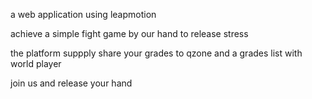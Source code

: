 a web application using leapmotion

achieve a simple fight game by our hand to release stress

the platform suppply share your grades to qzone and a grades list with world player

join us and release your hand